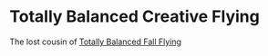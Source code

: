 # Totally Balanced Creative Flying

The lost cousin of [Totally Balanced Fall Flying](https://github.com/adriantodt/TotallyBalancedFallFlying)
